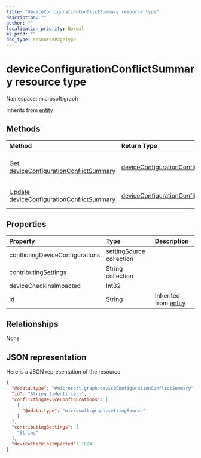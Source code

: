 ```yaml
---
title: "deviceConfigurationConflictSummary resource type"
description: ""
author: ""
localization_priority: Normal
ms.prod: ""
doc_type: resourcePageType
---
```


# deviceConfigurationConflictSummary resource type


Namespace: microsoft.graph




Inherits from [entity](../resources/entity.md)

## Methods
|Method|Return Type|Description|
|:---|:---|:---|
|[Get deviceConfigurationConflictSummary](../api/deviceconfigurationconflictsummary-get.md)|[deviceConfigurationConflictSummary](../resources/deviceconfigurationconflictsummary.md)|Read properties and relationships of the [deviceConfigurationConflictSummary](../resources/deviceconfigurationconflictsummary.md) object.|
|[Update deviceConfigurationConflictSummary](../api/deviceconfigurationconflictsummary-update.md)|[deviceConfigurationConflictSummary](../resources/deviceconfigurationconflictsummary.md)|Update the properties of a [deviceConfigurationConflictSummary](../resources/deviceconfigurationconflictsummary.md) object.|

## Properties
|Property|Type|Description|
|:---|:---|:---|
|conflictingDeviceConfigurations|[settingSource](../resources/settingsource.md) collection||
|contributingSettings|String collection||
|deviceCheckinsImpacted|Int32||
|id|String| Inherited from [entity](../resources/entity.md)|

## Relationships
None

## JSON representation
Here is a JSON representation of the resource.
<!-- {
  "blockType": "resource",
  "keyProperty": "id",
  "@odata.type": "microsoft.graph.deviceConfigurationConflictSummary",
  "baseType": "microsoft.graph.entity",
  "openType": false
}
-->
``` json
{
  "@odata.type": "#microsoft.graph.deviceConfigurationConflictSummary",
  "id": "String (identifier)",
  "conflictingDeviceConfigurations": [
    {
      "@odata.type": "microsoft.graph.settingSource"
    }
  ],
  "contributingSettings": [
    "String"
  ],
  "deviceCheckinsImpacted": 1024
}
```

